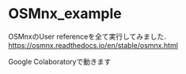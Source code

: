 # OSMnx_example
OSMnxのUser referenceを全て実行してみました.  
<https://osmnx.readthedocs.io/en/stable/osmnx.html>

Google Colaboratoryで動きます
